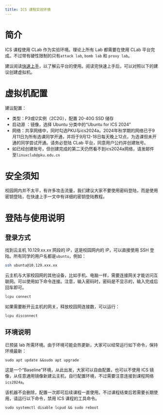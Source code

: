 ```yaml
---
title: ICS 课程实验环境
---
```


# 简介

ICS 课程使用 CLab 作为实验环境。理论上所有 Lab 都需要在使用 CLab 平台完成。不过带有硬性限制的只有`attack lab`, `bomb lab` 和 `proxy lab`。

建议阅读[快速上手](/getting-started/introduction)，以了解云平台的使用。阅读完快速上手后，可以对照以下的建议创建虚拟机。

# 虚拟机配置

建议配置：
- 类型：P3或l2实例（2C2G），配置 20-40G SSD 储存
- 启动源 ：镜像，选择 Ubuntu 分类中的“Ubuntu for ICS 2024”
- 网络：共享网络中，同时勾选PKU与ics2024a。2024年秋学期的网络已于9月11日为所有选课同学开通，并将于9月12-18日每天晚上12点，为选课但未开通的同学尝试开通。请务必登陆 CLab 平台，同意用户公约并创建账号。
- 如已经创建账号，但创建完成的第二天仍然看不到ics2024a网络，请发邮件至`linuxclub@pku.edu.cn`

# 安全须知

校园网内并不太平，有许多攻击流量，我们建议大家不要使用密码登陆，而是使用密钥登陆，在快速上手一文中有详细的密钥登陆教程。

# 登陆与使用说明

## 登录方式

找到云主机 10.129.xx.xx 网段的 IP，这是校园网内的 IP，可以直接使用 SSH 登陆。所有同学的用户名都是`ubuntu`，例如：

```bash
ssh ubuntu@10.129.xxx.xx
```

云主机与大家校园网的其他设备，比如手机、电脑一样，需要连接网关才能访问互联网。可以使用如下命令连接。注意，输入密码时，密码是不显示的，输入完成后回车即可。

```bash
lcpu connect
```

如果需要断开云主机的网关，释放校园网连接数，可以运行：

```bash
lcpu disconnect
```

## 环境说明

已预装 lab 所需环境。由于环境可能会热更新，大家可以经常运行如下命令，保持环境最新：

```
sudo apt update &&sudo apt upgrade
```

这是一个“Baseline”环境，从此出发，大家可以自由配置，也可以不使用 ICS 镜像，从任意通用镜像新建云主机，自行配置环境，不过需要注意连接到课程网络`ics2024a`。

该机器不会删除，配置一次即可后续课程一直使用。不过课程结束后若需要长期使用，请运行以下命令，禁用 ICS 课程的工具命令。

```
sudo systemctl disable lcpud && sudo reboot
```
